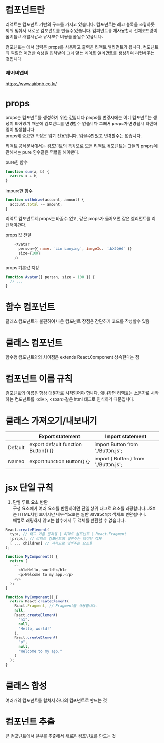 # 컴포넌트란 
리액트는 컴포넌트 기반의 구조를 가지고 있습니다. 
컴포넌트는 레고 블록을 조립하듯 끼워 맞춰서 새로운 컴포넌트를 만들수 있습니다.
컴퍼넌트를 재사용할시 전체코드량이 줄어들고 개발시간과 유지보수 비용을 줄일수 있습니다. 

컴포넌트는 에서 입력은 props를 사용하고 출력은 리액트 엘리먼트가 됩니다. 
컴포넌트의 역활은 어떤한 속성을 입력받아 그에 맞는 리액트 앨리먼트를 생성하여 리턴해주는 것입니다

### 에어비앤비
https://www.airbnb.co.kr/

# props
props는 컴포넌트를 생성하기 위한 값입니다
props를 변경시에는 이미 컴포넌트는 생성이 되어있기 때문에 컴포넌트를 변경할수 없습니다 그래서 props가 변경될시 리랜더링이 발생합니다  
props에 중요한 특징은 읽기 전용입니다. 읽을수만있고 변경할수는 없습니다.  
  
리액트 공식문서에서는 컴포넌트의 특징으로 모든 리액트 컴포넌트는 그들의 proprs에 관해서는 pure 함수같은 역활을 해야한다.

pure한 함수
```js
function sum(a, b) {
  return a + b;
}
```

lmpure한 함수
```js
function withdraw(account, amount) {
  account.total -= amount;
}
```

리액트 컴포넌트의 props는 바꿀수 없고, 같은 props가 들어오면 같은 엘리먼트를 리턴해야한다.

props 값 전달
```js
    <Avatar
      person={{ name: 'Lin Lanying', imageId: '1bX5QH6' }}
      size={100}
    />
```

props 기본값 지정
```js
function Avatar({ person, size = 100 }) {
  // ...
}
```



# 함수 컴포넌트
클래스 컴포넌트가 불편하여 나온 컴포넌트 장점은 간단하게 코드를 작성할수 있음

# 클래스 컴포넌트 
함수형 컴포넌트와의 차이점은 extends React.Component 상속한다는 점

# 컴포넌트 이름 규칙 
 컴포넌트의 이름은 항상 대문자로 시작되어야 합니다. 왜냐하면 
 리액트는 소문자로 시작하는 컴포넌트를 \<div>, \<span>같은 html 태그로 인식하기 때문입니다. 

# 클래스 가져오기/내보내기
||Export statement|Import statement|
|---|---|---|
|Default|export default function Button() {}|import Button from './Button.js';|
|Named|export function Button() {}|import { Button } from './Button.js';|


# jsx 단일 규칙

1. 단일 루트 요소 반환  
구성 요소에서 여러 요소를 반환하려면 단일 상위 태그로 요소를 래핑합니다.
JSX는 HTML처럼 보이지만 내부적으로는 일반 JavaScript 객체로 변환됩니다.   
배열로 래핑하지 않고는 함수에서 두 객체를 반환할 수 없습니다. 


```js
React.createElement(
  type, // 태그 이름 문자열 | 리액트 컴포넌트 | React.Fragment
  [props], // 리액트 컴포넌트에 넣어주는 데이터 객체
  [ ... children] // 자식으로 넣어주는 요소들
);
```

```js
function MyComponent() {
  return (
    <>
      <h1>Hello, world!</h1>
      <p>Welcome to my app.</p>
    </>
  );
}
```

```js
function MyComponent() {
  return React.createElement(
    React.Fragment, // Fragment를 사용합니다.
    null,
    React.createElement(
      "h1",
      null,
      "Hello, world!"
    ),
    React.createElement(
      "p",
      null,
      "Welcome to my app."
    )
  );
}
```

# 클래스 합성
여러개의 컴포넌트를 합쳐서 하나의 컴포넌트로 만드는 것

# 컴포넌트 추출
큰 컴포넌트에서 일부를 추출해서 새로운 컴포넌트를 만드는 것

